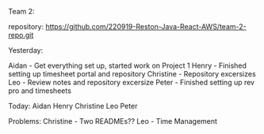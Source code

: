 Team 2:

repository: https://github.com/220919-Reston-Java-React-AWS/team-2-repo.git


 
Yesterday:

Aidan - Get everything set up, started work on Project 1
Henry - Finished setting up timesheet portal and repository
Christine - Repository excersizes
Leo - Review notes and repository excersize
Peter - Finished setting up rev pro and timesheets



Today:
Aidan
Henry
Christine
Leo
Peter


Problems:
Christine - Two READMEs??
Leo - Time Management





